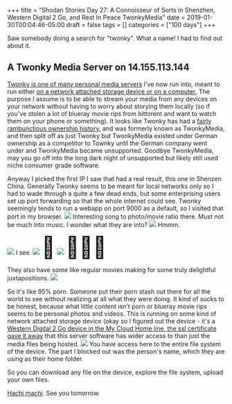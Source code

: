 +++
title = "Shodan Stories Day 27: A Connoisseur of Sorts in Shenzhen, Western Digital 2 Go, and Rest In Peace TwonkyMedia"
date = 2019-01-30T00:04:46-05:00
draft = false
tags = []
categories = ["100 days"]
+++

Saw somebody doing a search for "twonky". What a name! I had to find out about it.

## A Twonky Media Server on 14.155.113.144
[Twonky is one of many personal media servers](http://www.lynxtechnology.com/twonky-overview) I've now run into, meant to run either [on a network attached storage device or on a computer.](https://twonky.com/index.html) The purpose I assume is to be able to stream your media from any devices on your network without having to worry about storying them locally (so if you've stolen a lot of blueray movie rips from bittorent and want to watch them on your phone or something). It looks like Twonky has had a [fairly rambunctious ownership history](https://en.wikipedia.org/wiki/TwonkyMedia_server), and was formerly known as TwonkyMedia, and then split off as just Twonky but TwonkyMedia existed under German ownership as a competitor to Townky until the German company went under and TwonkyMedia became unsupported. Goodbye TwonkyMedia, may you go off into the long dark night of unsupported but likely still used niche consumer grade software.

Anyway I picked the first IP I saw that had a real result, this one in Shenzen China. Generally Twonky seems to be meant for local networks only so I had to wade through a quite a few dead ends, but some enterprising users set up port forwarding so that the whole internet could see. Twonky seemingly tends to run a webapp on port 9000 as a default, so I visited that port in my browser.
![](/images/100Days/Day27/twonky.png)
Interesting song to photo/movie ratio there. Must not be much into music. I wonder what they are into?
![](/images/100Days/Day27/bangin.png)
Hmmm.

![](/images/100Days/Day27/wankit.png)
I see.
![](/images/100Days/Day27/hornydoc.png)
<font size="50">🧐</font>
![](/images/100Days/Day27/pissing.png)
<font size="50">🧐🧐🧐</font>

They also have some like regular movies making for some truly delightful juxtapositions.
![](/images/100Days/Day27/readyplayerone.png)

So it's like 95% porn. Someone put their porn stash out there for all the world to see without realizing at all what they were doing. It kind of sucks to be honest, because what little content isn't porn or blueray movie rips seems to be personal photos and videos. This is running on some kind of network attached storage device (okay so I figured out the device - it's a [Western Digital 2 Go device in the My Cloud Home line, the ssl certificate gave it away](https://support.wdc.com/knowledgebase/answer.aspx?h=p1&ID=19493&lang=en&p=207) that this server software has wider access to than just the media files being hosted.
![](/images/100Days/Day27/filesystem.png)
You have access here to the entire file system of the device. The part I blocked out was the person's name, which they are using as their home folder.

So you can download any file on the device, explore the file system, upload your own files.

[Hachi machi](https://www.youtube.com/watch?v=O4foeo3oY-E). See you tomorrow.
